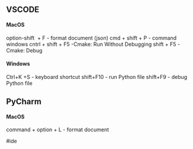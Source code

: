 
## VSCODE

#### MacOS
option-shift  + F  - format document (json)
cmd + shift + P - command windows
cntrl + shift + F5 -Cmake: Run Without Debugging
shift + F5 -Cmake: Debug
 
#### Windows
Ctrl+K +S - keyboard shortcut
shift+F10 - run Python file
shift+F9 - debug Python file

## PyCharm
#### MacOS
command + option + L  - format document




#ide

